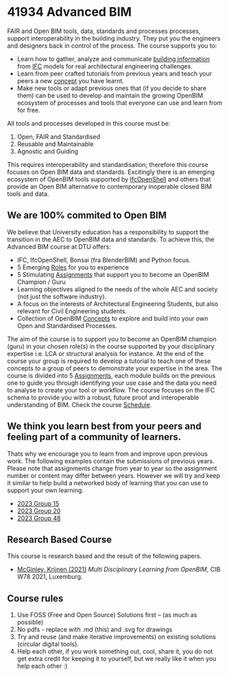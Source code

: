<!--
---
YEAR: 2023
CODE: 41934
ref_variable: ${ref}
---
-->

# 41934 Advanced BIM
FAIR and Open BIM tools, data, standards and processes processes, support interoperability in the building industry. They put you the engineers and designers back in control of the process. The course supports you to:

* Learn how to gather, analyze and communicate [building information] from [IFC] models for real architectural engineering challenges.
* Learn from peer crafted tutorials from previous years and teach your peers a new [concept] you have learnt.
* Make new tools or adapt previous ones that (if you decide to share them) can be used to develop and maintain the growing OpenBIM ecosystem of processes and tools that everyone can use and learn from for free.

All tools and processes developed in this course must be:

1. Open, FAIR and Standardised
2. Reusable and Maintainable
3. Agnostic and Guiding

This requires interoperability and standardisation; therefore this course focuses on Open BIM data and standards. Excitingly there is an emerging ecosystem of OpenBIM tools supported by [IfcOpenShell] and others that provide an Open BIM alternative to contemporary inoperable closed BIM tools and data.

## We are 100% commited to Open BIM
We believe that University education has a responsibility to support the transition in the AEC to OpenBIM data and standards. To achieve this, the Advanced BIM course at DTU offers:
* IFC, IfcOpenShell, Bonsai (fra BlenderBIM) and Python focus.
* 5 Emerging [Roles] for you to experience
* 5 Stimulating [Assignments] that support you to become an OpenBIM Champion / Guru
* Learning objectives aligned to the needs of the whole AEC and society (not just the software industry).
* A focus on the interests of Architectural Engineering Students, but also relevant for Civil Engineering students.
* Collection of OpenBIM [Concepts] to explore and build into your own Open and Standardised Processes.

The aim of the course is to support you to become an OpenBIM champion (guru) in your chosen role(s) in the course supported by your disciplinary expertise i.e. LCA or structural analysis for instance. At the end of the course your group is required to develop a tutorial to teach one of these concepts to a group of peers to demonstrate your expertise in the area. The course is divided into 5 [Assignments], each module builds on the previous one to guide you through identifying your use case and the data you need to analyse to create your tool or workflow. The course focuses on the IFC schema to provide you with a robust, future proof and interoperable understanding of BIM. Check the course [Schedule].

## We think you learn best from your peers and feeling part of a community of learners.
Thats why we encourage you to learn from and improve upon previous work. The following examples contain the submissions of previous years. Please note that assignments change from year to year so the assignment number or content may differ between years. However we will try and keep it similar to help build a networked body of learning that you can use to support your own learning.

* [2023 Group 15](https://github.com/frejahbarkler/dtu_course_41934_group15/tree/main)
* [2023 Group 20](https://github.com/leonschoene/41934_Advanced_BIM_Group_20/tree/main)
* [2023 Group 48](
https://github.com/KaareH/DTU_E23_41934_Advanced-BIM/tree/main/Assignments)

## Research Based Course
This course is research based and the result of the following papers.
* [McGinley, Krijnen (2021)] *Multi Disciplinary Learning from OpenBIM*, CIB W78 2021, Luxemburg.

## Course rules

1. Use FOSS (Free and Open Source) Solutions first – (as much as possible)
1. No pdfs - replace with .md (this) and .svg for drawings
1. Try and reuse (and make iterative improvements) on existing solutions (circular digital tools).
1. Help each other, if you work something out, cool, share it, you do not get extra credit for keeping it to yourself, but we really like it when you help each other :)


<!-- links -->

[Assignments]: /41934/Assignments
[IFC]: /41934/Concepts/IFC
[BPMN]: /41934/Concepts/BPMN
[Construction]: /41934/Focus/Construction
[Concepts]: /41934/Concepts
[concept]: /41934/Concepts
[Roles]: /41934/Roles/README.md
[building information]: /41934/Concepts/BIM
[IfcOpenShell]: /41934/Concepts/IfcOpenShell
[Schedule]: /41934/Schedule

<!--- papers ---> 
[McGinley, Krijnen (2021)]://www.researchgate.net/publication/355218194_Multi-disciplinary_learning_from_OpenBIM
